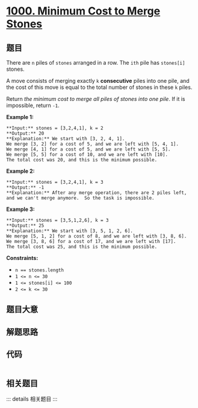 # [1000. Minimum Cost to Merge Stones](https://leetcode.com/problems/minimum-cost-to-merge-stones)

## 题目

There are `n` piles of `stones` arranged in a row. The `ith` pile has
`stones[i]` stones.

A move consists of merging exactly `k` **consecutive** piles into one pile,
and the cost of this move is equal to the total number of stones in these `k`
piles.

Return _the minimum cost to merge all piles of stones into one pile_. If it is
impossible, return `-1`.



**Example 1:**

    
    
    **Input:** stones = [3,2,4,1], k = 2
    **Output:** 20
    **Explanation:** We start with [3, 2, 4, 1].
    We merge [3, 2] for a cost of 5, and we are left with [5, 4, 1].
    We merge [4, 1] for a cost of 5, and we are left with [5, 5].
    We merge [5, 5] for a cost of 10, and we are left with [10].
    The total cost was 20, and this is the minimum possible.
    

**Example 2:**

    
    
    **Input:** stones = [3,2,4,1], k = 3
    **Output:** -1
    **Explanation:** After any merge operation, there are 2 piles left, and we can't merge anymore.  So the task is impossible.
    

**Example 3:**

    
    
    **Input:** stones = [3,5,1,2,6], k = 3
    **Output:** 25
    **Explanation:** We start with [3, 5, 1, 2, 6].
    We merge [5, 1, 2] for a cost of 8, and we are left with [3, 8, 6].
    We merge [3, 8, 6] for a cost of 17, and we are left with [17].
    The total cost was 25, and this is the minimum possible.
    



**Constraints:**

  * `n == stones.length`
  * `1 <= n <= 30`
  * `1 <= stones[i] <= 100`
  * `2 <= k <= 30`


## 题目大意

## 解题思路

## 代码

```javascript

```

## 相关题目

::: details 相关题目
:::
